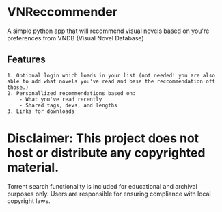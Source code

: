 # VNReccommender

A simple python app that will recommend visual novels based on you're preferences from VNDB (Visual Novel Database)

## Features
    1. Optional login which loads in your list (not needed! you are also able to add what novels you've read and base the reccommendation off those.)
    2. Personallized recommendations based on:
        - What you've read recently
        - Shared tags, devs, and lengths
    3. Links for downloads


# Disclaimer: This project does not host or distribute any copyrighted material. 
Torrent search functionality is included for educational and archival purposes only. 
Users are responsible for ensuring compliance with local copyright laws.